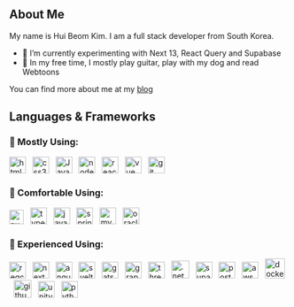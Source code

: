 ## About Me
My name is Hui Beom Kim. I am a full stack developer from South Korea.

- 🌱 I’m currently experimenting with Next 13, React Query and Supabase
- 🎸 In my free time, I mostly play guitar, play with my dog and read Webtoons

You can find more about me at my [blog](http://khuibeom.com/)

## Languages & Frameworks
### 🥇 Mostly Using:
<p float="left">
  <img src="https://seeklogo.com/images/H/html5-without-wordmark-color-logo-14D252D878-seeklogo.com.png" height="30" alt="html5" />
  &nbsp;
  <img src="https://upload.wikimedia.org/wikipedia/commons/thumb/6/62/CSS3_logo.svg/48px-CSS3_logo.svg.png" height="30" alt="css3" />
  &nbsp;
  <img src="https://upload.wikimedia.org/wikipedia/commons/thumb/9/99/Unofficial_JavaScript_logo_2.svg/1024px-Unofficial_JavaScript_logo_2.svg.png" height="30" alt="Javascript" />
  &nbsp;
  <img src="https://upload.wikimedia.org/wikipedia/commons/thumb/d/d9/Node.js_logo.svg/1920px-Node.js_logo.svg.png" height="30" alt="nodejs" />
  &nbsp;
  <img src="https://www.vectorlogo.zone/logos/reactjs/reactjs-icon.svg" height="30" alt="react" />
  &nbsp;
  <img src="https://www.vectorlogo.zone/logos/vuejs/vuejs-icon.svg" height="30" alt="vue" />
  &nbsp;
  <img src="https://www.vectorlogo.zone/logos/git-scm/git-scm-icon.svg" height="30" alt="git" />
</p>

### 🥈 Comfortable Using:
<p float="left">
  <img src="https://api.iconify.design/logos:nuxt-icon.svg" height="26" alt="nuxt" />
  &nbsp;
  <img src="https://upload.wikimedia.org/wikipedia/commons/thumb/4/4c/Typescript_logo_2020.svg/1024px-Typescript_logo_2020.svg.png" height="30" alt="typescript" />
  &nbsp;
  <img src="https://upload.wikimedia.org/wikipedia/id/thumb/2/2e/Java_Logo.svg/800px-Java_Logo.svg.png" height="30" alt="java" />
  &nbsp;
  <img src="https://www.vectorlogo.zone/logos/springio/springio-icon.svg" height="30" alt="spring" />
  &nbsp;
  <img src="https://www.vectorlogo.zone/logos/mysql/mysql-ar21.svg" height="30" alt="mysql" />
  &nbsp;
  <img src="https://www.vectorlogo.zone/logos/oracle/oracle-ar21.svg" height="30" alt="oracle" />
</p>

### 🥉 Experienced Using:
<p float="left">
  <img src="https://api.iconify.design/logos:react-query-icon.svg" height="30" alt="reqct query" />
  &nbsp;
  <img src="https://api.iconify.design/logos:nextjs-icon.svg" height="30" alt="next.js" />
  &nbsp;
  <img src="https://www.vectorlogo.zone/logos/angular/angular-icon.svg" height="30" alt="angular" />
  &nbsp;
  <img src="https://upload.wikimedia.org/wikipedia/commons/1/1b/Svelte_Logo.svg" height="30" alt="svelte" />
  &nbsp;
  <img src="https://www.vectorlogo.zone/logos/gatsbyjs/gatsbyjs-icon.svg" height="30" alt="gatsby" />
  &nbsp;
  <img src="https://www.vectorlogo.zone/logos/graphql/graphql-icon.svg" height="30" alt="graphql" />
  &nbsp;
  <img src="https://upload.wikimedia.org/wikipedia/commons/3/3f/Three.js_Icon.svg" height="30" alt="three.js" />
  &nbsp;
  <img src="https://www.vectorlogo.zone/logos/dotnet/dotnet-icon.svg" height="32" alt=".net" />
  &nbsp;
  <img src="https://api.iconify.design/logos:supabase-icon.svg" height="30" alt="supabase" />
  &nbsp;
  <img src="https://www.vectorlogo.zone/logos/postgresql/postgresql-icon.svg" height="30" alt="postgresql" />
  &nbsp;
  <img src="https://www.vectorlogo.zone/logos/amazon_aws/amazon_aws-icon.svg" height="30" alt="aws" />
  &nbsp;
  <img src="https://www.vectorlogo.zone/logos/docker/docker-icon.svg" height="36" alt="docker" />
  &nbsp;
  <img src="https://www.vectorlogo.zone/logos/github/github-icon.svg" height="32" alt="github-actions" />
  &nbsp;
  <img src="https://www.vectorlogo.zone/logos/unity3d/unity3d-icon.svg" height="30" alt="unity" />
  &nbsp;
  <img src="https://upload.wikimedia.org/wikipedia/commons/thumb/c/c3/Python-logo-notext.svg/1200px-Python-logo-notext.svg.png" height="30" alt="python" />
</p>
